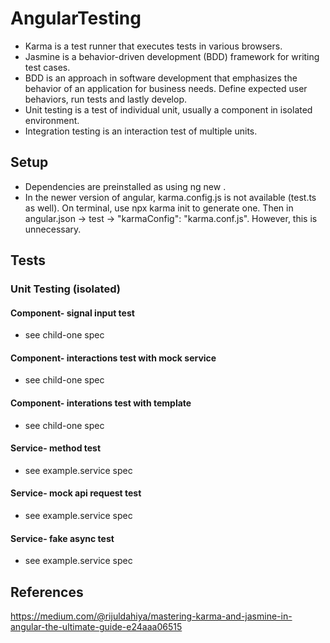 # AngularTesting

- Karma is a test runner that executes tests in various browsers.
- Jasmine is a behavior-driven development (BDD) framework for writing test cases.
- BDD is an approach in software development that emphasizes the behavior of an application for business needs. Define expected user behaviors, run tests and lastly develop.
- Unit testing is a test of individual unit, usually a component in isolated environment.
- Integration testing is an interaction test of multiple units.

## Setup
- Dependencies are preinstalled as using ng new <project>.
- In the newer version of angular, karma.config.js is not available (test.ts as well). On terminal, use npx karma init to generate one. Then in angular.json -> test -> "karmaConfig": "karma.conf.js". However, this is unnecessary.

## Tests

### Unit Testing (isolated)

#### Component- signal input test
- see child-one spec

#### Component- interactions test with mock service
- see child-one spec

#### Component- interations test with template
- see child-one spec

#### Service- method test
- see example.service spec

#### Service- mock api request test
- see example.service spec

#### Service- fake async test
- see example.service spec


## References
https://medium.com/@rijuldahiya/mastering-karma-and-jasmine-in-angular-the-ultimate-guide-e24aaa06515